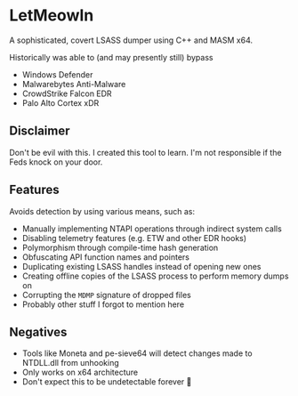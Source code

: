 # LetMeowIn
A sophisticated, covert LSASS dumper using C++ and MASM x64.

Historically was able to (and may presently still) bypass
  - Windows Defender
  - Malwarebytes Anti-Malware
  - CrowdStrike Falcon EDR
  - Palo Alto Cortex xDR

## Disclaimer
Don't be evil with this. I created this tool to learn. I'm not responsible if the Feds knock on your door.

## Features
Avoids detection by using various means, such as:
  - Manually implementing NTAPI operations through indirect system calls
  - Disabling telemetry features (e.g. ETW and other EDR hooks)
  - Polymorphism through compile-time hash generation
  - Obfuscating API function names and pointers
  - Duplicating existing LSASS handles instead of opening new ones
  - Creating offline copies of the LSASS process to perform memory dumps on
  - Corrupting the `MDMP` signature of dropped files
  - Probably other stuff I forgot to mention here

## Negatives
  - Tools like Moneta and pe-sieve64 will detect changes made to NTDLL.dll from unhooking
  - Only works on x64 architecture
  - Don't expect this to be undetectable forever 🙂
